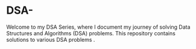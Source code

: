 # DSA-
Welcome to my DSA Series, where I document my journey of solving Data Structures and Algorithms (DSA) problems. This repository contains solutions to various DSA problems .
